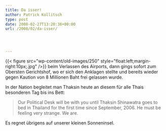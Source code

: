 ```yaml
---
title: Da isser!
author: Patrick Kollitsch
type: post
date: 2008-02-27T13:20:38+00:00
url: /2008/02/da-isser/




---
```

{{< figure src="wp-content/old-images/250" style="float:left;margin-right:10px;.jpg" />}} beim Verlassen des Airports, dann gings sofort zum Obersten Gerichtshof, wo er sich den Anklagen stellte und bereits wieder gegen Kaution von 8 Millionen Baht frei gelassen wurde.

In der Nation begleitet man Thaksin heute an diesem für alle Thais besonderen Tag bis ins Bett:

> Our Political Desk will be with you until Thaksin Shinawatra goes to bed in Thailand for the first time since September, 2006. He must be feeling very strange. We are.

Es regnet übrigens auf unserer kleinen Sonneninsel.

 [1]: http://www.nationmultimedia.com/2008/02/28/headlines/headlines_30066726.php
